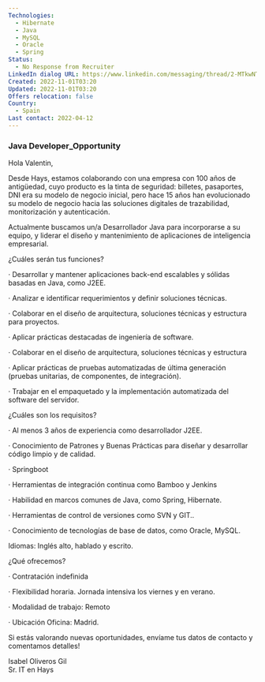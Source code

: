 ```yaml
---
Technologies:
  - Hibernate
  - Java
  - MySQL
  - Oracle
  - Spring
Status:
  - No Response from Recruiter
LinkedIn dialog URL: https://www.linkedin.com/messaging/thread/2-MTkwNTIxYTQtZmQ2NS00MmVmLWFiMDYtMmY1MmMyNTBiYzFjXzAxMg==/
Created: 2022-11-01T03:20
Updated: 2022-11-01T03:20
Offers relocation: false
Country:
  - Spain
Last contact: 2022-04-12
---
```

### Java Developer_Opportunity
Hola Valentin,  
  
Desde Hays, estamos colaborando con una empresa con 100 años de antigüedad, cuyo producto es la tinta de seguridad: billetes, pasaportes, DNI era su modelo de negocio inicial, pero hace 15 años han evolucionado su modelo de negocio hacia las soluciones digitales de trazabilidad, monitorización y autenticación.  
  
  
Actualmente buscamos un/a Desarrollador Java para incorporarse a su equipo, y liderar el diseño y mantenimiento de aplicaciones de inteligencia empresarial.  
  
  
¿Cuáles serán tus funciones?  
  
  
· Desarrollar y mantener aplicaciones back-end escalables y sólidas basadas en Java, como J2EE.  
  
· Analizar e identificar requerimientos y definir soluciones técnicas.  
  
· Colaborar en el diseño de arquitectura, soluciones técnicas y estructura para proyectos.  
  
· Aplicar prácticas destacadas de ingeniería de software.  
  
· Colaborar en el diseño de arquitectura, soluciones técnicas y estructura  
  
· Aplicar prácticas de pruebas automatizadas de última generación (pruebas unitarias, de componentes, de integración).  
  
· Trabajar en el empaquetado y la implementación automatizada del software del servidor.  
  
¿Cuáles son los requisitos?  
  
  
· Al menos 3 años de experiencia como desarrollador J2EE.  
  
· Conocimiento de Patrones y Buenas Prácticas para diseñar y desarrollar código limpio y de calidad.  
  
· Springboot  
  
· Herramientas de integración continua como Bamboo y Jenkins  
  
· Habilidad en marcos comunes de Java, como Spring, Hibernate.  
  
· Herramientas de control de versiones como SVN y GIT..  
  
· Conocimiento de tecnologías de base de datos, como Oracle, MySQL.  
  
  
Idiomas: Inglés alto, hablado y escrito.  
  
  
¿Qué ofrecemos?  
  
  
· Contratación indefinida  
  
· Flexibilidad horaria. Jornada intensiva los viernes y en verano.  
  
· Modalidad de trabajo: Remoto  
  
· Ubicación Oficina: Madrid.  
  
  
Si estás valorando nuevas oportunidades, envíame tus datos de contacto y comentamos detalles!  
  
Isabel Oliveros Gil  
Sr. IT en Hays